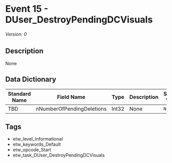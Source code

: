 # Event 15 - DUser_DestroyPendingDCVisuals
###### Version: 0

## Description
None

## Data Dictionary
|Standard Name|Field Name|Type|Description|Sample Value|
|---|---|---|---|---|
|TBD|nNumberOfPendingDeletions|Int32|None|`None`|

## Tags
* etw_level_Informational
* etw_keywords_Default
* etw_opcode_Start
* etw_task_DUser_DestroyPendingDCVisuals